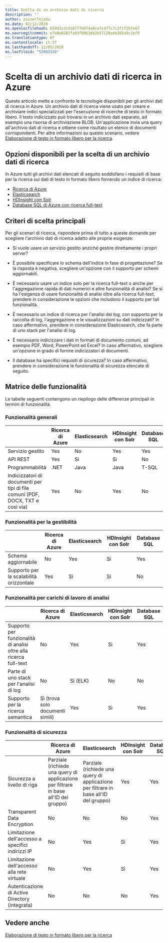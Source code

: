 ```yaml
---
title: Scelta di un archivio dati di ricerca
description: ''
author: zoinerTejada
ms.date: 02/12/2018
ms.openlocfilehash: b5943cd1410777b974a8cefcd77c7c2f1f2bfe67
ms.sourcegitcommit: e7e0e0282fa93f0063da3b57128ade395a9c1ef9
ms.translationtype: HT
ms.contentlocale: it-IT
ms.lasthandoff: 12/05/2018
ms.locfileid: "52902330"
---
```

# <a name="choosing-a-search-data-store-in-azure"></a>Scelta di un archivio dati di ricerca in Azure

Questo articolo mette a confronto le tecnologie disponibili per gli archivi dati di ricerca in Azure. Un archivio dati di ricerca viene usato per creare e archiviare indici specializzati per l'esecuzione di ricerche di testo in formato libero. Il testo indicizzato può trovarsi in un archivio dati separato, ad esempio una risorsa di archiviazione BLOB. Un'applicazione invia una query all'archivio dati di ricerca e ottiene come risultato un elenco di documenti corrispondenti. Per altre informazioni su questo scenario, vedere [Elaborazione di testo in formato libero per la ricerca](../scenarios/search.md). 

## <a name="what-are-your-options-when-choosing-a-search-data-store"></a>Opzioni disponibili per la scelta di un archivio dati di ricerca
In Azure tutti gli archivi dati elencati di seguito soddisfano i requisiti di base per la ricerca sui dati di testo in formato libero fornendo un indice di ricerca:
- [Ricerca di Azure](/azure/search/search-what-is-azure-search)
- [Elasticsearch](https://azuremarketplace.microsoft.com/marketplace/apps/elastic.elasticsearch?tab=Overview)
- [HDInsight con Solr](/azure/hdinsight/hdinsight-hadoop-solr-install-linux)
- [Database SQL di Azure con ricerca full-text](/sql/relational-databases/search/full-text-search)


## <a name="key-selection-criteria"></a>Criteri di scelta principali

Per gli scenari di ricerca, rispondere prima di tutto a queste domande per scegliere l'archivio dati di ricerca adatto alle proprie esigenze:

- Si vuole usare un servizio gestito anziché gestire direttamente i propri server?

- È possibile specificare lo schema dell'indice in fase di progettazione? Se la risposta è negativa, scegliere un'opzione con il supporto per schemi aggiornabili.

- È necessario usare un indice solo per la ricerca full-text o anche per l'aggregazione rapida di dati numerici e altre funzionalità di analisi? Se si ha l'esigenza di usare funzionalità di analisi oltre alla ricerca full-text, prendere in considerazione le opzioni che includono il supporto per tali funzionalità.

- È necessario un indice di ricerca per l'analisi dei log, con supporto per la raccolta di log, l'aggregazione e le visualizzazioni su dati indicizzati? In caso affermativo, prendere in considerazione Elasticsearch, che fa parte di uno stack per l'analisi di log.

- È necessario indicizzare i dati in formati di documento comuni, ad esempio PDF, Word, PowerPoint ed Excel? In caso affermativo, scegliere un'opzione in grado di fornire indicizzatori di documenti.

- Il database ha specifici requisiti di sicurezza? In caso affermativo, prendere in considerazione le funzionalità di sicurezza elencate di seguito.

## <a name="capability-matrix"></a>Matrice delle funzionalità

Le tabelle seguenti contengono un riepilogo delle differenze principali in termini di funzionalità.

### <a name="general-capabilities"></a>Funzionalità generali

| | Ricerca di Azure | Elasticsearch | HDInsight con Solr | Database SQL | 
| --- | --- | --- | --- | --- | 
| Servizio gestito | Yes | No  | Yes | Yes |  
| API REST | Yes | Sì | Sì | No  |
| Programmabilità | .NET | Java | Java | T-SQL | 
| Indicizzatori di documenti per tipi di file comuni (PDF, DOCX, TXT e così via) | Yes | No  | Yes | No  |

### <a name="manageability-capabilities"></a>Funzionalità per la gestibilità

| | Ricerca di Azure | Elasticsearch | HDInsight con Solr | Database SQL | 
| --- | --- | --- | --- | --- |
| Schema aggiornabile | No  | Yes | Sì | Yes |
| Supporto per la scalabilità orizzontale  | Yes | Sì | Sì | No  |

### <a name="analytic-workload-capabilities"></a>Funzionalità per carichi di lavoro di analisi

| | Ricerca di Azure | Elasticsearch | HDInsight con Solr | Database SQL | 
| --- | --- | --- | --- | --- | 
| Supporto per funzionalità di analisi oltre alla ricerca full-text | No  | Yes | Sì | Yes |
| Parte di uno stack per l'analisi di log | No  | Sì (ELK) |  No  | No  |
| Supporto per la ricerca semantica | Sì (trova solo documenti simili) | Yes | Sì | Yes | 

### <a name="security-capabilities"></a>Funzionalità di sicurezza

| | Ricerca di Azure | Elasticsearch | HDInsight con Solr | Database SQL | 
| --- | --- | --- | --- | --- | 
| Sicurezza a livello di riga | Parziale (richiede una query di applicazione per filtrare in base all'ID del gruppo) | Parziale (richiede una query di applicazione per filtrare in base all'ID del gruppo) | Yes | Yes | 
| Transparent Data Encryption | No  | No  | No  | Yes |  
| Limitazione dell'accesso a specifici indirizzi IP | No  | Yes | Sì | Yes |   
| Limitazione dell'accesso alla rete virtuale | No  | Yes | Sì | Yes |  
| Autenticazione di Active Directory (integrata) | No  | No  | No  | Yes | 

## <a name="see-also"></a>Vedere anche 

[Elaborazione di testo in formato libero per la ricerca](../scenarios/search.md)
